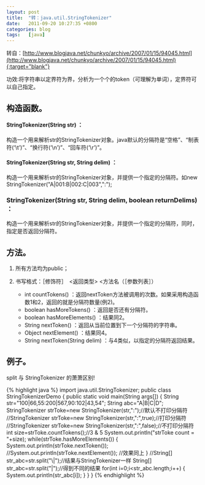 ```yaml
---
layout: post
title:  "转：java.util.StringTokenizer"
date:   2011-09-20 10:27:35 +0800
categories: blog
tags:   [java]
---
```


转自：[http://www.blogjava.net/chunkyo/archive/2007/01/15/94045.html](http://www.blogjava.net/chunkyo/archive/2007/01/15/94045.html){:target="blank"}

功效:将字符串以定界符为界，分析为一个个的token（可理解为单词），定界符可以自己指定。 


## 构造函数。

#### StringTokenizer(String str) ：
构造一个用来解析str的StringTokenizer对象。java默认的分隔符是“空格”、“制表符(‘\t’)”、“换行符(‘\n’)”、“回车符(‘\r’)”。

#### StringTokenizer(String str, String delim) ：
构造一个用来解析str的StringTokenizer对象，并提供一个指定的分隔符。如new StringTokenizer("A|001:B|002:C|003",":");

### StringTokenizer(String str, String delim, boolean returnDelims) ：
构造一个用来解析str的StringTokenizer对象，并提供一个指定的分隔符，同时，指定是否返回分隔符。

## 方法。
1. 所有方法均为public；
2. 书写格式：［修饰符］　<返回类型> <方法名（［参数列表］）

    - int countTokens() ：返回nextToken方法被调用的次数。如果采用构造函数1和2，返回的就是分隔符数量(例2)。
    - boolean hasMoreTokens() ：返回是否还有分隔符。
    - boolean hasMoreElements() ：结果同2。
    - String nextToken() ：返回从当前位置到下一个分隔符的字符串。
    - Object nextElement() ：结果同4。
    - String nextToken(String delim) ：与4类似，以指定的分隔符返回结果。

## 例子。

split 与 StringTokenizer 的萧萧区别!

{% highlight java %}
import java.util.StringTokenizer;
public class StringTokenizerDemo
{
   public static void main(String args[])
  {
      String str="100|66,55:200|567,90:102|43,54";
      String abc="A|B|C|D";
      StringTokenizer strToke=new StringTokenizer(str,":");//默认不打印分隔符
      //StringTokenizer strToke=new StringTokenizer(str,":",true);//打印分隔符
      //StringTokenizer strToke=new StringTokenizer(str,":",false);//不打印分隔符
      int size=strToke.countTokens();//3 & 5
      System.out.println("strToke count = "+size);
     while(strToke.hasMoreElements())
    {
       System.out.println(strToke.nextToken());
       //System.out.println(strToke.nextElement()); //效果同上
     }
     //String[] str_abc=str.split("\\|");//结果与StringTokenizer一样
     String[] str_abc=str.split("|");//得到不同的结果
     for(int i=0;i<str_abc.length;i++)
     {
        System.out.println(str_abc[i]);
     }
  }
}
{% endhighlight %}